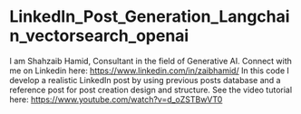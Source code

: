 # LinkedIn_Post_Generation_Langchain_vectorsearch_openai
I am Shahzaib Hamid, Consultant in the field of Generative AI. Connect with me on Linkedin here:
https://www.linkedin.com/in/zaibhamid/
In this code I develop a realistic LinkedIn post by using previous posts database and a reference post for post creation design and structure.
See the video tutorial here:
https://www.youtube.com/watch?v=d_oZSTBwVT0

